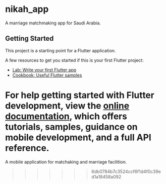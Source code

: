 # nikah_app


A marriage matchmaking app for Saudi Arabia.

## Getting Started

This project is a starting point for a Flutter application.

A few resources to get you started if this is your first Flutter project:

- [Lab: Write your first Flutter app](https://docs.flutter.dev/get-started/codelab)
- [Cookbook: Useful Flutter samples](https://docs.flutter.dev/cookbook)

For help getting started with Flutter development, view the
[online documentation](https://docs.flutter.dev/), which offers tutorials,
samples, guidance on mobile development, and a full API reference.
=======
A mobile application for matchaking and marriage facilition.
>>>>>>> 6db0784b7c3524ccf6f1d4f0c39ed1a18458a092
